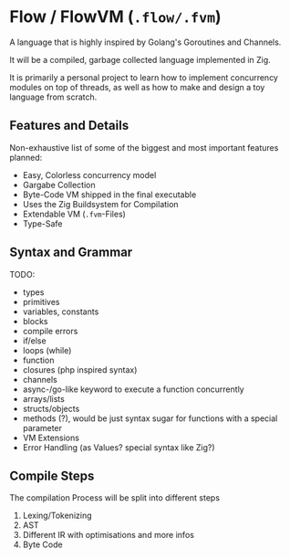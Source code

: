# Flow / FlowVM (`.flow/.fvm`)

A language that is highly inspired by Golang's Goroutines and Channels.

It will be a compiled, garbage collected language implemented in Zig. 

It is primarily a personal project to learn how to implement concurrency modules on top of threads,
as well as how to make and design a toy language from scratch.

## Features and Details

Non-exhaustive list of some of the biggest and most important features planned:

- Easy, Colorless concurrency model
- Gargabe Collection
- Byte-Code VM shipped in the final executable
- Uses the Zig Buildsystem for Compilation
- Extendable VM (`.fvm`-Files)
- Type-Safe

## Syntax and Grammar

TODO:

- types
- primitives
- variables, constants
- blocks
- compile errors
- if/else
- loops (while)
- function
- closures (php inspired syntax)
- channels
- async-/go-like keyword to execute a function concurrently
- arrays/lists
- structs/objects
- methods (?), would be just syntax sugar for functions with a special parameter
- VM Extensions
- Error Handling (as Values? special syntax like Zig?)

## Compile Steps

The compilation Process will be split into different steps

1. Lexing/Tokenizing
2. AST
3. Different IR with optimisations and more infos
4. Byte Code

